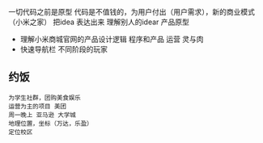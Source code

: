一切代码之前是原型 代码是不值钱的，为用户付出（用户需求），新的商业模式（小米之家）
把idea 表达出来 理解别人的idear 产品原型

- 理解小米商城官网的产品设计逻辑
  程序和产品 运营 灵与肉
- 快速导航栏 不同阶段的玩家

## 约饭
    为学生社群，团购美食娱乐
    运营为主的项目 美团 
    周一晚上 亚马逊 大学城
    地理位置，坐标（万达，乐盈）
    定位校区 
    